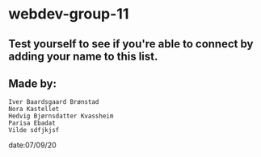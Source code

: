 # webdev-group-11

## Test yourself to see if you're able to connect by adding your name to this list.
## Made by:

    Iver Baardsgaard Brønstad
    Nora Kastellet
    Hedvig Bjørnsdatter Kvassheim
    Parisa Ebadat
    Vilde sdfjkjsf
date:07/09/20